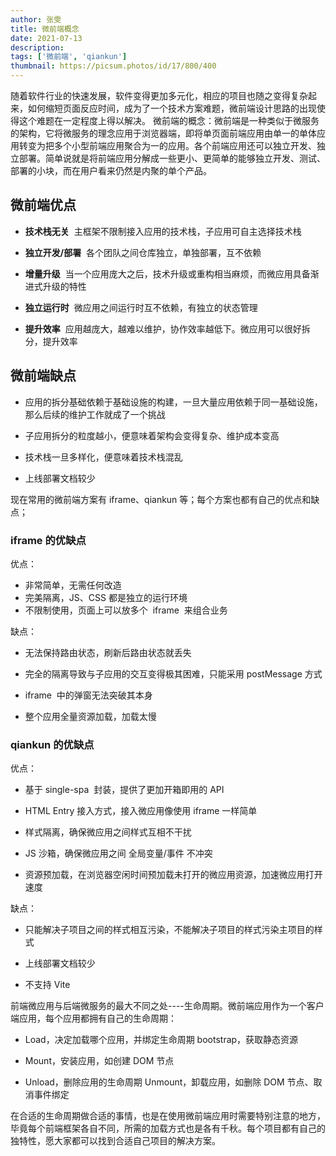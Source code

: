 ```yaml
---
author: 张雯
title: 微前端概念
date: 2021-07-13
description:
tags: ['微前端', 'qiankun']
thumbnail: https://picsum.photos/id/17/800/400
---
```


随着软件行业的快速发展，软件变得更加多元化，相应的项目也随之变得复杂起来，如何缩短页面反应时间，成为了一个技术方案难题，微前端设计思路的出现使得这个难题在一定程度上得以解决。
微前端的概念：微前端是一种类似于微服务的架构，它将微服务的理念应用于浏览器端，即将单页面前端应用由单一的单体应用转变为把多个小型前端应用聚合为一的应用。各个前端应用还可以独立开发、独立部署。简单说就是将前端应用分解成一些更小、更简单的能够独立开发、测试、部署的小块，而在用户看来仍然是内聚的单个产品。

## 微前端优点

- **技术栈无关**  主框架不限制接入应用的技术栈，子应用可自主选择技术栈

- **独立开发/部署**  各个团队之间仓库独立，单独部署，互不依赖

- **增量升级**  当一个应用庞大之后，技术升级或重构相当麻烦，而微应用具备渐进式升级的特性

- **独立运行时**  微应用之间运行时互不依赖，有独立的状态管理

- **提升效率**  应用越庞大，越难以维护，协作效率越低下。微应用可以很好拆分，提升效率

## 微前端缺点

- 应用的拆分基础依赖于基础设施的构建，一旦大量应用依赖于同一基础设施，那么后续的维护工作就成了一个挑战

- 子应用拆分的粒度越小，便意味着架构会变得复杂、维护成本变高

- 技术栈一旦多样化，便意味着技术栈混乱

- 上线部署文档较少

现在常用的微前端方案有 iframe、qiankun 等；每个方案也都有自己的优点和缺点；

### iframe 的优缺点

优点：

- 非常简单，无需任何改造
- 完美隔离，JS、CSS 都是独立的运行环境
- 不限制使用，页面上可以放多个  iframe  来组合业务

缺点：

- 无法保持路由状态，刷新后路由状态就丢失

- 完全的隔离导致与子应用的交互变得极其困难，只能采用 postMessage 方式

- iframe  中的弹窗无法突破其本身

- 整个应用全量资源加载，加载太慢

### qiankun 的优缺点

优点：

- 基于 single-spa  封装，提供了更加开箱即用的 API

- HTML Entry 接入方式，接入微应用像使用 iframe 一样简单

- 样式隔离，确保微应用之间样式互相不干扰

- JS 沙箱，确保微应用之间 全局变量/事件 不冲突

- 资源预加载，在浏览器空闲时间预加载未打开的微应用资源，加速微应用打开速度

缺点：

- 只能解决子项目之间的样式相互污染，不能解决子项目的样式污染主项目的样式

- 上线部署文档较少

- 不支持 Vite

前端微应用与后端微服务的最大不同之处----生命周期。微前端应用作为一个客户端应用，每个应用都拥有自己的生命周期：

- Load，决定加载哪个应用，并绑定生命周期 bootstrap，获取静态资源

- Mount，安装应用，如创建 DOM 节点

- Unload，删除应用的生命周期 Unmount，卸载应用，如删除 DOM 节点、取消事件绑定

在合适的生命周期做合适的事情，也是在使用微前端应用时需要特别注意的地方，毕竟每个前端框架各自不同，所需的加载方式也是各有千秋。每个项目都有自己的独特性，愿大家都可以找到合适自己项目的解决方案。
